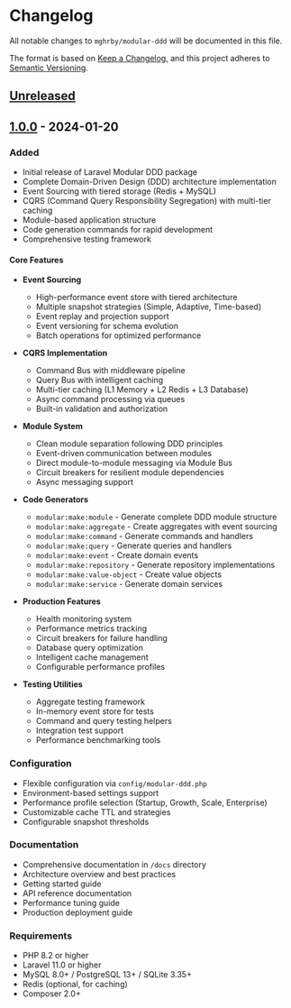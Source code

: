 # Changelog

All notable changes to `mghrby/modular-ddd` will be documented in this file.

The format is based on [Keep a Changelog](https://keepachangelog.com/en/1.0.0/),
and this project adheres to [Semantic Versioning](https://semver.org/spec/v2.0.0.html).

## [Unreleased]

## [1.0.0] - 2024-01-20

### Added
- Initial release of Laravel Modular DDD package
- Complete Domain-Driven Design (DDD) architecture implementation
- Event Sourcing with tiered storage (Redis + MySQL)
- CQRS (Command Query Responsibility Segregation) with multi-tier caching
- Module-based application structure
- Code generation commands for rapid development
- Comprehensive testing framework

#### Core Features
- **Event Sourcing**
  - High-performance event store with tiered architecture
  - Multiple snapshot strategies (Simple, Adaptive, Time-based)
  - Event replay and projection support
  - Event versioning for schema evolution
  - Batch operations for optimized performance

- **CQRS Implementation**
  - Command Bus with middleware pipeline
  - Query Bus with intelligent caching
  - Multi-tier caching (L1 Memory + L2 Redis + L3 Database)
  - Async command processing via queues
  - Built-in validation and authorization

- **Module System**
  - Clean module separation following DDD principles
  - Event-driven communication between modules
  - Direct module-to-module messaging via Module Bus
  - Circuit breakers for resilient module dependencies
  - Async messaging support

- **Code Generators**
  - `modular:make:module` - Generate complete DDD module structure
  - `modular:make:aggregate` - Create aggregates with event sourcing
  - `modular:make:command` - Generate commands and handlers
  - `modular:make:query` - Generate queries and handlers
  - `modular:make:event` - Create domain events
  - `modular:make:repository` - Generate repository implementations
  - `modular:make:value-object` - Create value objects
  - `modular:make:service` - Generate domain services

- **Production Features**
  - Health monitoring system
  - Performance metrics tracking
  - Circuit breakers for failure handling
  - Database query optimization
  - Intelligent cache management
  - Configurable performance profiles

- **Testing Utilities**
  - Aggregate testing framework
  - In-memory event store for tests
  - Command and query testing helpers
  - Integration test support
  - Performance benchmarking tools

### Configuration
- Flexible configuration via `config/modular-ddd.php`
- Environment-based settings support
- Performance profile selection (Startup, Growth, Scale, Enterprise)
- Customizable cache TTL and strategies
- Configurable snapshot thresholds

### Documentation
- Comprehensive documentation in `/docs` directory
- Architecture overview and best practices
- Getting started guide
- API reference documentation
- Performance tuning guide
- Production deployment guide

### Requirements
- PHP 8.2 or higher
- Laravel 11.0 or higher
- MySQL 8.0+ / PostgreSQL 13+ / SQLite 3.35+
- Redis (optional, for caching)
- Composer 2.0+

[Unreleased]: https://github.com/theaddresstech/modular-ddd/compare/v1.0.0...HEAD
[1.0.0]: https://github.com/theaddresstech/modular-ddd/releases/tag/v1.0.0